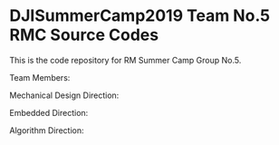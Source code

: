 # DJISummerCamp2019 Team No.5 RMC Source Codes

This is the code repository for RM Summer Camp Group No.5.

Team Members:

Mechanical Design Direction:


Embedded Direction:


Algorithm Direction:
